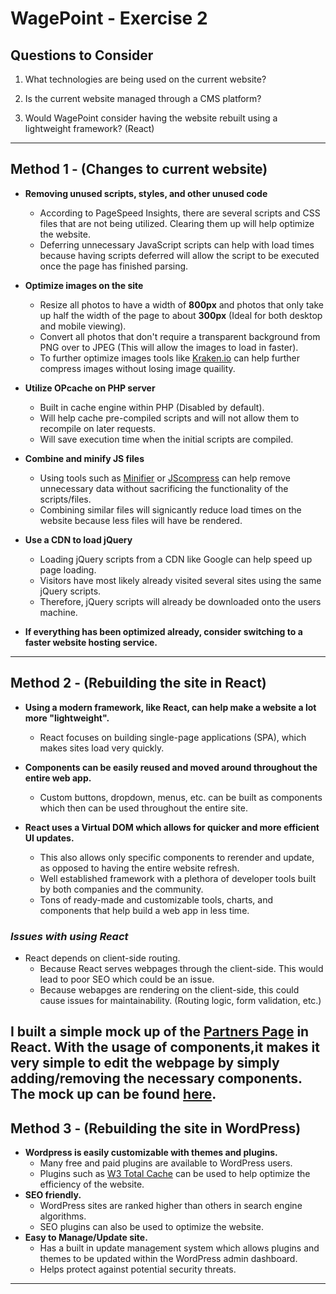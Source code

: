 # WagePoint - Exercise 2

## Questions to Consider

1. What technologies are being used on the current website?

2. Is the current website managed through a CMS platform?

3. Would WagePoint consider having the website rebuilt using a lightweight framework? (React)

---

## Method 1 - (Changes to current website)

- **Removing unused scripts, styles, and other unused code**

  - According to PageSpeed Insights, there are several scripts and CSS files that are not being utilized. Clearing them up will help optimize the website. 
  - Deferring unnecessary JavaScript scripts can help with load times because having scripts deferred will allow the script to be executed once the page has finished parsing.

- **Optimize images on the site**
  - Resize all photos to have a width of **800px** and photos that only take up half the width of the page to about **300px** (Ideal for both desktop and mobile viewing).
  - Convert all photos that don't require a transparent background from PNG over to JPEG (This will allow the images to load in faster).
  - To further optimize images tools like [Kraken.io](https://kraken.io) can help further compress images without losing image quaility.

- **Utilize OPcache on PHP server**
  - Built in cache engine within PHP (Disabled by default).
  - Will help cache pre-compiled scripts and will not allow them to recompile on later requests.
  - Will save execution time when the initial scripts are compiled.

- **Combine and minify JS files**
  - Using tools such as [Minifier](https://www.minifier.org/) or [JScompress](https://jscompress.com) can help remove unnecessary data without sacrificing the functionality of the scripts/files.
  - Combining similar files will signicantly reduce load times on the website because less files will have be rendered.

- **Use a CDN to load jQuery**
  - Loading jQuery scripts from a CDN like Google can help speed up page loading.
  - Visitors have most likely already visited several sites using the same jQuery scripts.
  - Therefore, jQuery scripts will already be downloaded onto the users machine.

- **If everything has been optimized already, consider switching to a faster website hosting service.**

---

## Method 2 - (Rebuilding the site in React)

- **Using a modern framework, like React, can help make a website a lot more "lightweight".**

  - React focuses on building single-page applications (SPA), which makes sites load very quickly.

- **Components can be easily reused and moved around throughout the entire web app.**

  - Custom buttons, dropdown, menus, etc. can be built as components which then can be used throughout the entire site.

- **React uses a Virtual DOM which allows for quicker and more efficient UI updates.**
  - This also allows only specific components to rerender and update, as opposed to having the entire website refresh.
  - Well established framework with a plethora of developer tools built by both companies and the community.
  - Tons of ready-made and customizable tools, charts, and components that help build a web app in less time.

### _Issues with using React_

- React depends on client-side routing.
  - Because React serves webpages through the client-side. This would lead to poor SEO which could be an issue.
  - Because webapges are rendering on the client-side, this could cause issues for maintainability. (Routing logic, form validation, etc.)

I built a simple mock up of the [Partners Page](https://wagepoint.com/ca/partners) in React. With the usage of components,it makes it very simple to edit the webpage by simply adding/removing the necessary components.  The mock up can be found [here](https://aaronl647.github.io/WagePoint-Exercise2/).
---

## Method 3 - (Rebuilding the site in WordPress)

- **Wordpress is easily customizable with themes and plugins.**
  - Many free and paid plugins are available to WordPress users.
  - Plugins such as [W3 Total Cache](https://wordpress.org/plugins/w3-total-cache/) can be used to help optimize the efficiency of the website.
- **SEO friendly.**
  - WordPress sites are ranked higher than others in search engine algorithms.
  - SEO plugins can also be used to optimize the website.
- **Easy to Manage/Update site.**
  - Has a built in update management system which allows plugins and themes to be updated within the WordPress admin dashboard.
  - Helps protect against potential security threats.

---
